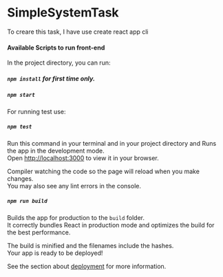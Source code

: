 # SimpleSystemTask
 To creare this task, I have use create react app cli
#### Available Scripts to run front-end

In the project directory, you can run:

##### `npm install` for first time only.

##### `npm start`

For running test use:
##### `npm test`

Run this command in your terminal and in your project directory and Runs the app in the development mode.\
Open [http://localhost:3000](http://localhost:3000) to view it in your browser.


Compiler watching the code so the page will reload when you make changes.\
You may also see any lint errors in the console.

##### `npm run build`

Builds the app for production to the `build` folder.\
It correctly bundles React in production mode and optimizes the build for the best performance.

The build is minified and the filenames include the hashes.\
Your app is ready to be deployed!

See the section about [deployment](https://facebook.github.io/create-react-app/docs/deployment) for more information.